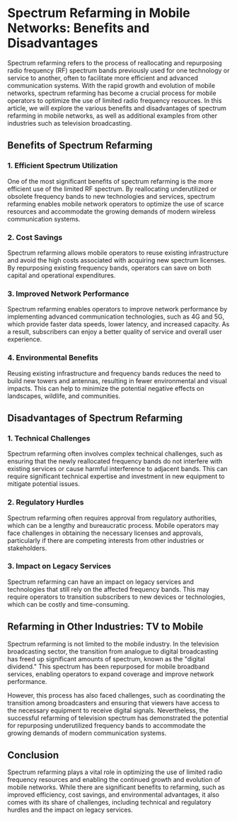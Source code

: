 # **Spectrum Refarming in Mobile Networks: Benefits and Disadvantages**

Spectrum refarming refers to the process of reallocating and repurposing radio frequency (RF) spectrum bands previously
used for one technology or service to another, often to facilitate more efficient and advanced communication systems.
With the rapid growth and evolution of mobile networks, spectrum refarming has become a crucial process for mobile
operators to optimize the use of limited radio frequency resources. In this article, we will explore the various
benefits and disadvantages of spectrum refarming in mobile networks, as well as additional examples from other
industries such as television broadcasting.

## Benefits of Spectrum Refarming

### **1. Efficient Spectrum Utilization**

One of the most significant benefits of spectrum refarming is the more efficient use of the limited RF spectrum. By
reallocating underutilized or obsolete frequency bands to new technologies and services, spectrum refarming enables
mobile network operators to optimize the use of scarce resources and accommodate the growing demands of modern wireless
communication systems.

### **2. Cost Savings**

Spectrum refarming allows mobile operators to reuse existing infrastructure and avoid the high costs associated with
acquiring new spectrum licenses. By repurposing existing frequency bands, operators can save on both capital and
operational expenditures.

### **3. Improved Network Performance**

Spectrum refarming enables operators to improve network performance by implementing advanced communication technologies,
such as 4G and 5G, which provide faster data speeds, lower latency, and increased capacity. As a result, subscribers can
enjoy a better quality of service and overall user experience.

### **4. Environmental Benefits**

Reusing existing infrastructure and frequency bands reduces the need to build new towers and antennas, resulting in
fewer environmental and visual impacts. This can help to minimize the potential negative effects on landscapes,
wildlife, and communities.

## Disadvantages of Spectrum Refarming

### **1. Technical Challenges**

Spectrum refarming often involves complex technical challenges, such as ensuring that the newly reallocated frequency
bands do not interfere with existing services or cause harmful interference to adjacent bands. This can require
significant technical expertise and investment in new equipment to mitigate potential issues.

### **2. Regulatory Hurdles**

Spectrum refarming often requires approval from regulatory authorities, which can be a lengthy and bureaucratic process.
Mobile operators may face challenges in obtaining the necessary licenses and approvals, particularly if there are
competing interests from other industries or stakeholders.

### **3. Impact on Legacy Services**

Spectrum refarming can have an impact on legacy services and technologies that still rely on the affected frequency
bands. This may require operators to transition subscribers to new devices or technologies, which can be costly and
time-consuming.

## Refarming in Other Industries: TV to Mobile

Spectrum refarming is not limited to the mobile industry. In the television broadcasting sector, the transition from
analogue to digital broadcasting has freed up significant amounts of spectrum, known as the "digital dividend." This
spectrum has been repurposed for mobile broadband services, enabling operators to expand coverage and improve network
performance.

However, this process has also faced challenges, such as coordinating the transition among broadcasters and ensuring
that viewers have access to the necessary equipment to receive digital signals. Nevertheless, the successful refarming
of television spectrum has demonstrated the potential for repurposing underutilized frequency bands to accommodate the
growing demands of modern communication systems.

## Conclusion

Spectrum refarming plays a vital role in optimizing the use of limited radio frequency resources and enabling the
continued growth and evolution of mobile networks. While there are significant benefits to refarming, such as improved
efficiency, cost savings, and environmental advantages, it also comes with its share of challenges, including technical
and regulatory hurdles and the impact on legacy services.
